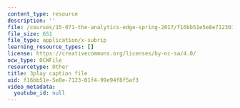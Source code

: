 ```yaml
---
content_type: resource
description: ''
file: /courses/15-071-the-analytics-edge-spring-2017/f16bb51e5e8e712301f499e94f8f5af3_xAuh5VptDQ4.srt
file_size: 651
file_type: application/x-subrip
learning_resource_types: []
license: https://creativecommons.org/licenses/by-nc-sa/4.0/
ocw_type: OCWFile
resourcetype: Other
title: 3play caption file
uid: f16bb51e-5e8e-7123-01f4-99e94f8f5af3
video_metadata:
  youtube_id: null
---
```

